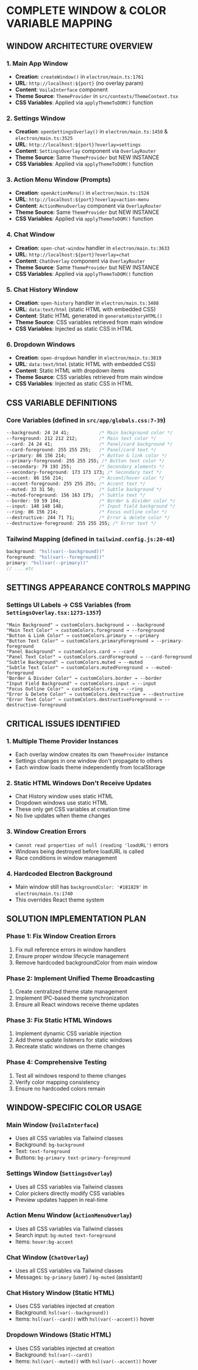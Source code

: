 # COMPLETE WINDOW & COLOR VARIABLE MAPPING

## WINDOW ARCHITECTURE OVERVIEW

### 1. **Main App Window**
- **Creation**: `createWindow()` in `electron/main.ts:1761`
- **URL**: `http://localhost:${port}` (no overlay param)
- **Content**: `VoilaInterface` component
- **Theme Source**: `ThemeProvider` in `src/contexts/ThemeContext.tsx`
- **CSS Variables**: Applied via `applyThemeToDOM()` function

### 2. **Settings Window** 
- **Creation**: `openSettingsOverlay()` in `electron/main.ts:1450` & `electron/main.ts:3525`
- **URL**: `http://localhost:${port}?overlay=settings`
- **Content**: `SettingsOverlay` component via `OverlayRouter`
- **Theme Source**: Same `ThemeProvider` but NEW INSTANCE
- **CSS Variables**: Applied via `applyThemeToDOM()` function

### 3. **Action Menu Window (Prompts)**
- **Creation**: `openActionMenu()` in `electron/main.ts:1524`
- **URL**: `http://localhost:${port}?overlay=action-menu`
- **Content**: `ActionMenuOverlay` component via `OverlayRouter`
- **Theme Source**: Same `ThemeProvider` but NEW INSTANCE
- **CSS Variables**: Applied via `applyThemeToDOM()` function

### 4. **Chat Window**
- **Creation**: `open-chat-window` handler in `electron/main.ts:3633`
- **URL**: `http://localhost:${port}?overlay=chat`
- **Content**: `ChatOverlay` component via `OverlayRouter`
- **Theme Source**: Same `ThemeProvider` but NEW INSTANCE
- **CSS Variables**: Applied via `applyThemeToDOM()` function

### 5. **Chat History Window**
- **Creation**: `open-history` handler in `electron/main.ts:3408`
- **URL**: `data:text/html` (static HTML with embedded CSS)
- **Content**: Static HTML generated in `generateHistoryHTML()`
- **Theme Source**: CSS variables retrieved from main window
- **CSS Variables**: Injected as static CSS in HTML

### 6. **Dropdown Windows**
- **Creation**: `open-dropdown` handler in `electron/main.ts:3819`
- **URL**: `data:text/html` (static HTML with embedded CSS)
- **Content**: Static HTML with dropdown items
- **Theme Source**: CSS variables retrieved from main window
- **CSS Variables**: Injected as static CSS in HTML

## CSS VARIABLE DEFINITIONS

### Core Variables (defined in `src/app/globals.css:7-39`)
```css
--background: 24 24 41;           /* Main background color */
--foreground: 212 212 212;        /* Main text color */
--card: 24 24 41;                 /* Panel/card background */
--card-foreground: 255 255 255;   /* Panel/card text */
--primary: 86 156 214;            /* Button & link color */
--primary-foreground: 255 255 255; /* Button text color */
--secondary: 79 193 255;          /* Secondary elements */
--secondary-foreground: 173 173 173; /* Secondary text */
--accent: 86 156 214;             /* Accent/hover color */
--accent-foreground: 255 255 255; /* Accent text */
--muted: 33 31 50;                /* Subtle background */
--muted-foreground: 156 163 175;  /* Subtle text */
--border: 59 59 104;              /* Border & divider color */
--input: 148 148 148;             /* Input field background */
--ring: 86 156 214;               /* Focus outline color */
--destructive: 244 71 71;         /* Error & delete color */
--destructive-foreground: 255 255 255; /* Error text */
```

### Tailwind Mapping (defined in `tailwind.config.js:20-48`)
```javascript
background: "hsl(var(--background))"
foreground: "hsl(var(--foreground))"
primary: "hsl(var(--primary))"
// ... etc
```

## SETTINGS APPEARANCE CONTROLS MAPPING

### Settings UI Labels → CSS Variables (from `SettingsOverlay.tsx:1273-1357`)
```
"Main Background" → customColors.background → --background
"Main Text Color" → customColors.foreground → --foreground  
"Button & Link Color" → customColors.primary → --primary
"Button Text Color" → customColors.primaryForeground → --primary-foreground
"Panel Background" → customColors.card → --card
"Panel Text Color" → customColors.cardForeground → --card-foreground
"Subtle Background" → customColors.muted → --muted
"Subtle Text Color" → customColors.mutedForeground → --muted-foreground
"Border & Divider Color" → customColors.border → --border
"Input Field Background" → customColors.input → --input
"Focus Outline Color" → customColors.ring → --ring
"Error & Delete Color" → customColors.destructive → --destructive
"Error Text Color" → customColors.destructiveForeground → --destructive-foreground
```

## CRITICAL ISSUES IDENTIFIED

### 1. **Multiple Theme Provider Instances**
- Each overlay window creates its own `ThemeProvider` instance
- Settings changes in one window don't propagate to others
- Each window loads theme independently from localStorage

### 2. **Static HTML Windows Don't Receive Updates**
- Chat History window uses static HTML
- Dropdown windows use static HTML  
- These only get CSS variables at creation time
- No live updates when theme changes

### 3. **Window Creation Errors**
- `Cannot read properties of null (reading 'loadURL')` errors
- Windows being destroyed before loadURL is called
- Race conditions in window management

### 4. **Hardcoded Electron Background**
- Main window still has `backgroundColor: '#181829'` in `electron/main.ts:1740`
- This overrides React theme system

## SOLUTION IMPLEMENTATION PLAN

### Phase 1: Fix Window Creation Errors
1. Fix null reference errors in window handlers
2. Ensure proper window lifecycle management
3. Remove hardcoded backgroundColor from main window

### Phase 2: Implement Unified Theme Broadcasting
1. Create centralized theme state management
2. Implement IPC-based theme synchronization
3. Ensure all React windows receive theme updates

### Phase 3: Fix Static HTML Windows
1. Implement dynamic CSS variable injection
2. Add theme update listeners for static windows
3. Recreate static windows on theme changes

### Phase 4: Comprehensive Testing
1. Test all windows respond to theme changes
2. Verify color mapping consistency
3. Ensure no hardcoded colors remain

## WINDOW-SPECIFIC COLOR USAGE

### Main Window (`VoilaInterface`)
- Uses all CSS variables via Tailwind classes
- Background: `bg-background`
- Text: `text-foreground`
- Buttons: `bg-primary text-primary-foreground`

### Settings Window (`SettingsOverlay`)
- Uses all CSS variables via Tailwind classes
- Color pickers directly modify CSS variables
- Preview updates happen in real-time

### Action Menu Window (`ActionMenuOverlay`)
- Uses all CSS variables via Tailwind classes
- Search input: `bg-muted text-foreground`
- Items: `hover:bg-accent`

### Chat Window (`ChatOverlay`)
- Uses all CSS variables via Tailwind classes
- Messages: `bg-primary` (user) / `bg-muted` (assistant)

### Chat History Window (Static HTML)
- Uses CSS variables injected at creation
- Background: `hsl(var(--background))`
- Items: `hsl(var(--card))` with `hsl(var(--accent))` hover

### Dropdown Windows (Static HTML)
- Uses CSS variables injected at creation
- Background: `hsl(var(--card))`
- Items: `hsl(var(--muted))` with `hsl(var(--accent))` hover
